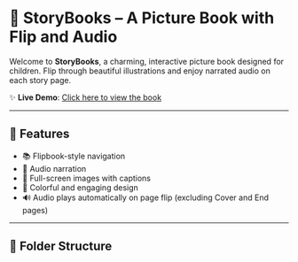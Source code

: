 # 📖 StoryBooks – A Picture Book with Flip and Audio

Welcome to **StoryBooks**, a charming, interactive picture book designed for children. Flip through beautiful illustrations and enjoy narrated audio on each story page.

✨ **Live Demo**: [Click here to view the book](https://littleonefable.github.io/StoryBooks/)

---

## 🌟 Features

- 📚 Flipbook-style navigation
- 🎵 Audio narration 
- 📸 Full-screen images with captions
- 🎨 Colorful and engaging design
- 🔊 Audio plays automatically on page flip (excluding Cover and End pages)

---

## 📁 Folder Structure

